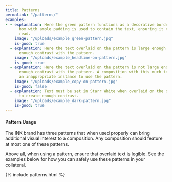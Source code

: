 ```yaml
---
title: Patterns
permalink: "/patterns/"
examples:
- - explanation: Here the green pattern functions as a decorative border. A white
      box with ample padding is used to contain the text, ensuring it can be easily
      read.
    image: "/uploads/example_green-pattern.jpg"
    is-good: true
  - explanation: Here the text overlaid on the pattern is large enough to provide
      enough contrast with the pattern.
    image: "/uploads/example_headline-on-pattern.jpg"
    is-good: true
  - explanation: Here the text overlaid on the pattern is not large enough to provide
      enough contrast with the pattern. A composition with this much text would be
      an inappropriate instance to use the pattern.
    image: "/uploads/example_copy-on-pattern.jpg"
    is-good: false
  - explanation: Text must be set in Starr White when overlaid on the dark pattern
      to create enough contrast.
    image: "/uploads/example_dark-pattern.jpg"
    is-good: true
---
```


#### **Pattern Usage**

The INK brand has three patterns that when used properly can bring additional visual interest to a composition. Any composition should feature at most one of these patterns.

Above all, when using a pattern, ensure that overlaid text is legible. See the examples below for how you can safely use these patterns in your collateral.


{% include patterns.html %}